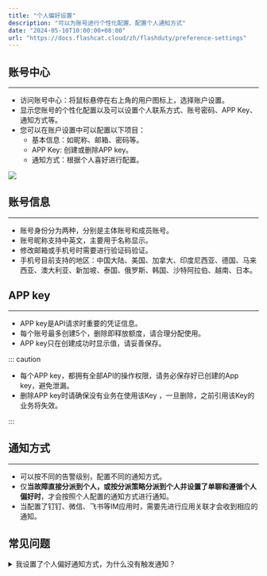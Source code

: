 ```yaml
---
title: "个人偏好设置"
description: "可以为账号进行个性化配置、配置个人通知方式"
date: "2024-05-10T10:00:00+08:00"
url: "https://docs.flashcat.cloud/zh/flashduty/preference-settings"
---
```


## 账号中心
---
- 访问账号中心：将鼠标悬停在右上角的用户图标上，选择账户设置。
- 显示您账号的个性化配置以及可以设置个人联系方式、账号密码、APP Key、通知方式等。
- 您可以在账户设置中可以配置以下项目：
     - 基本信息：如昵称、邮箱、密码等。
     - APP Key: 创建或删除APP key。
     - 通知方式：根据个人喜好进行配置。

![](https://fcpub-1301667576.cos.ap-nanjing.myqcloud.com/flashduty/doc/gerenzhongxin.png)

## 账号信息
---
- 账号身份分为两种，分别是主体账号和成员账号。
- 账号昵称支持中英文，主要用于名称显示。
- 修改邮箱或手机号时需要进行验证码验证。
- 手机号目前支持的地区：中国大陆、美国、加拿大、印度尼西亚、德国、马来西亚、澳大利亚、新加坡、泰国、俄罗斯、韩国、沙特阿拉伯、越南、日本。

## APP key
---
- APP key是API请求时重要的凭证信息。
- 每个账号最多创建5个，删除即释放额度，请合理分配使用。
- APP key只在创建成功时显示值，请妥善保存。

::: caution

- 每个APP key，都拥有全部API的操作权限，请务必保存好已创建的App key，避免泄漏。
- 删除APP key时请确保没有业务在使用该Key ，一旦删除，之前引用该Key的业务将失效。

:::

## 通知方式
---
- 可以按不同的告警级别，配置不同的通知方式。
- 仅**当故障直接分派到个人，或按分派策略分派到个人并设置了单聊和遵循个人偏好时**，才会按照个人配置的通知方式进行通知。
- 当配置了钉钉、微信、飞书等IM应用时，需要先进行应用关联才会收到相应的通知。


## 常见问题

<details>
  <summary>我设置了个人偏好通知方式，为什么没有触发通知？</summary>
  Flashduty如何分派人员并进行通知，仅依赖分派策略的设置。这意味着，如果您没有设置分派策略，故障触发时是没有通知的。
  
  其次，分派策略单聊通知渠道支持两种设定，一种是“遵循个人偏好”，一种是“遵循统一设定”。仅在“遵循个人偏好”设定下，会按照您的设置进行个性化通知。如果您选择了“遵循统一设定”，所有人将遵照这个设定进行通知，而不是每个人的偏好设置。

  前往 协作空间详情=>分派策略 中，查看您的具体设定。
</details>
